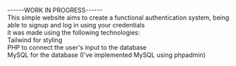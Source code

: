 ------WORK IN PROGRESS------<br>
This simple website aims to create a functional authentication system, being able to signup and log in using your credentials <br>
it was made using the following technologies:<br>
Tailwind for styling<br>
PHP to connect the user's input to the database<br>
MySQL for the database (I've implemented MySQL using phpadmin)<br>


